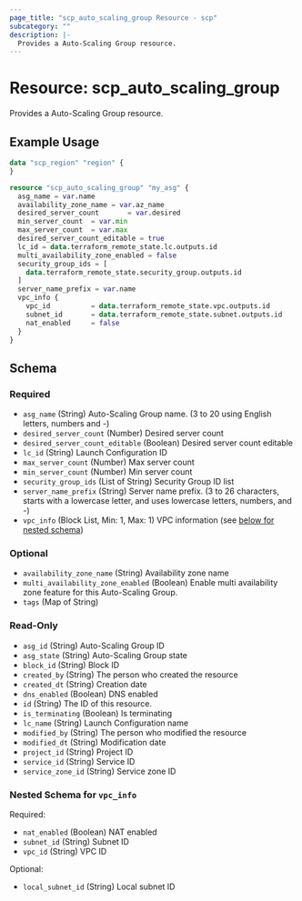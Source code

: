 ```yaml
---
page_title: "scp_auto_scaling_group Resource - scp"
subcategory: ""
description: |-
  Provides a Auto-Scaling Group resource.
---
```


# Resource: scp_auto_scaling_group

Provides a Auto-Scaling Group resource.


## Example Usage

```terraform
data "scp_region" "region" {
}

resource "scp_auto_scaling_group" "my_asg" {
  asg_name = var.name
  availability_zone_name = var.az_name
  desired_server_count       = var.desired
  min_server_count  = var.min
  max_server_count  = var.max
  desired_server_count_editable = true
  lc_id = data.terraform_remote_state.lc.outputs.id
  multi_availability_zone_enabled = false
  security_group_ids = [
    data.terraform_remote_state.security_group.outputs.id
  ]
  server_name_prefix = var.name
  vpc_info {
    vpc_id          = data.terraform_remote_state.vpc.outputs.id
    subnet_id       = data.terraform_remote_state.subnet.outputs.id
    nat_enabled     = false
  }
}
```

<!-- schema generated by tfplugindocs -->
## Schema

### Required

- `asg_name` (String) Auto-Scaling Group name. (3 to 20 using English letters, numbers and -)
- `desired_server_count` (Number) Desired server count
- `desired_server_count_editable` (Boolean) Desired server count editable
- `lc_id` (String) Launch Configuration ID
- `max_server_count` (Number) Max server count
- `min_server_count` (Number) Min server count
- `security_group_ids` (List of String) Security Group ID list
- `server_name_prefix` (String) Server name prefix. (3 to 26 characters, starts with a lowercase letter, and uses lowercase letters, numbers, and -)
- `vpc_info` (Block List, Min: 1, Max: 1) VPC information (see [below for nested schema](#nestedblock--vpc_info))

### Optional

- `availability_zone_name` (String) Availability zone name
- `multi_availability_zone_enabled` (Boolean) Enable multi availability zone feature for this Auto-Scaling Group.
- `tags` (Map of String)

### Read-Only

- `asg_id` (String) Auto-Scaling Group ID
- `asg_state` (String) Auto-Scaling Group state
- `block_id` (String) Block ID
- `created_by` (String) The person who created the resource
- `created_dt` (String) Creation date
- `dns_enabled` (Boolean) DNS enabled
- `id` (String) The ID of this resource.
- `is_terminating` (Boolean) Is terminating
- `lc_name` (String) Launch Configuration name
- `modified_by` (String) The person who modified the resource
- `modified_dt` (String) Modification date
- `project_id` (String) Project ID
- `service_id` (String) Service ID
- `service_zone_id` (String) Service zone ID

<a id="nestedblock--vpc_info"></a>
### Nested Schema for `vpc_info`

Required:

- `nat_enabled` (Boolean) NAT enabled
- `subnet_id` (String) Subnet ID
- `vpc_id` (String) VPC ID

Optional:

- `local_subnet_id` (String) Local subnet ID
